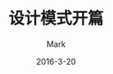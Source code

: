 ---
layout: post
title: 设计模式开篇
date:   2016-3-20
categories: "JVM"
tags: [java, jvm]
author: Mark
comment: false
---